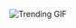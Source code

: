 
<!-- GIF_SECTION -->
![Trending GIF](https://media4.giphy.com/media/v1.Y2lkPThiYjIxNzcyMmk0emlkcTk3OW9wbnhieHprc3VjM2RzbXRzOHQ0OW5uNmdqNjRzZSZlcD12MV9naWZzX3NlYXJjaCZjdD1n/KwMYzlxpfL3OZikB2Q/giphy.gif)
<!-- END_GIF_SECTION -->
